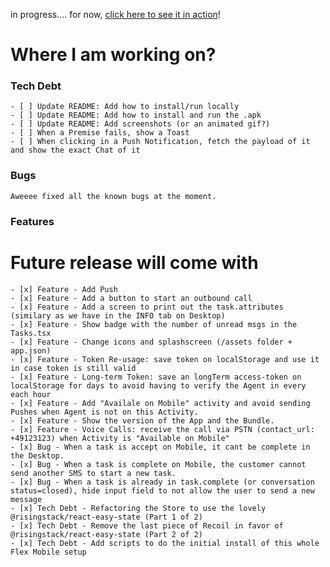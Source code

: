 in progress.... for now, [click here to see it in action](https://www.loom.com/share/91e174973bee4cf1bf873f46b8334a0c)!

# Where I am working on?

### Tech Debt

    - [ ] Update README: Add how to install/run locally
    - [ ] Update README: Add how to install and run the .apk
    - [ ] Update README: Add screenshots (or an animated gif?)
    - [ ] When a Premise fails, show a Toast
    - [ ] When clicking in a Push Notification, fetch the payload of it and show the exact Chat of it

### Bugs

    Aweeee fixed all the known bugs at the moment.

### Features

# Future release will come with

    - [x] Feature - Add Push
    - [x] Feature - Add a button to start an outbound call
    - [x] Feature - Add a screen to print out the task.attributes (similary as we have in the INFO tab on Desktop)
    - [x] Feature - Show badge with the number of unread msgs in the Tasks.tsx
    - [x] Feature - Change icons and splashscreen (/assets folder + app.json)
    - [x] Feature - Token Re-usage: save token on localStorage and use it in case token is still valid
    - [x] Feature - Long-term Token: save an longTerm access-token on localStorage for days to avoid having to verify the Agent in every each hour
    - [x] Feature - Add "Availale on Mobile" activity and avoid sending Pushes when Agent is not on this Activity.
    - [x] Feature - Show the version of the App and the Bundle.
    - [x] Feature - Voice Calls: receive the call via PSTN (contact_url: +49123123) when Activity is "Available on Mobile"
    - [x] Bug - When a task is accept on Mobile, it cant be complete in the Desktop.
    - [x] Bug - When a task is complete on Mobile, the customer cannot send another SMS to start a new task.
    - [x] Bug - When a task is already in task.complete (or conversation status=closed), hide input field to not allow the user to send a new message
    - [x] Tech Debt - Refactoring the Store to use the lovely @risingstack/react-easy-state (Part 1 of 2)
    - [x] Tech Debt - Remove the last piece of Recoil in favor of @risingstack/react-easy-state (Part 2 of 2)
    - [x] Tech Debt - Add scripts to do the initial install of this whole Flex Mobile setup
